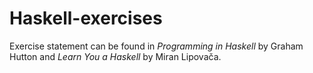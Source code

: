 # Haskell-exercises

Exercise statement can be found in _Programming in Haskell_ by Graham Hutton and _Learn You a Haskell_ by Miran Lipovača.
